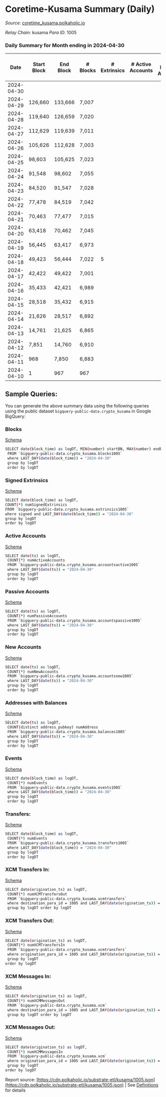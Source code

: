# Coretime-Kusama Summary (Daily)

_Source_: [coretime_kusama.polkaholic.io](https://coretime_kusama.polkaholic.io)

*Relay Chain*: kusama
*Para ID*: 1005



### Daily Summary for Month ending in 2024-04-30


| Date    | Start Block | End Block | # Blocks | # Extrinsics | # Active Accounts | # Passive Accounts | # New Accounts | # Addresses | # Events  | # Transfers ($USD) | # XCM Transfers In ($USD) | # XCM Transfers Out ($USD) | # XCM In | # XCM Out | Issues |
|---------|-------------|-----------|----------|--------------|-------------------|--------------------|----------------|-------------|-----------|--------------------|---------------------------|----------------------------|----------|-----------|--------|
| 2024-04-30 |  |  |  |  |  |  |  |  |  |   |   |   |  |  |  |
| 2024-04-29 | 126,660 | 133,666 | 7,007 |  |  |  |  | 14 | 14,197 |   |   |   |  |  |  |
| 2024-04-28 | 119,640 | 126,659 | 7,020 |  |  |  |  | 14 | 14,223 |   |   |   |  |  |  |
| 2024-04-27 | 112,629 | 119,639 | 7,011 |  |  |  |  | 14 | 14,205 |   |   |   |  |  |  |
| 2024-04-26 | 105,626 | 112,628 | 7,003 |  |  |  |  | 14 | 14,189 |   |   |   |  |  |  |
| 2024-04-25 | 98,603 | 105,625 | 7,023 |  |  |  |  | 14 | 14,230 |   |   |   |  |  |  |
| 2024-04-24 | 91,548 | 98,602 | 7,055 |  |  |  |  | 14 | 14,293 |   |   |   |  |  |  |
| 2024-04-23 | 84,520 | 91,547 | 7,028 |  |  |  |  | 14 | 14,358 | 27  |   |   |  |  |  |
| 2024-04-22 | 77,478 | 84,519 | 7,042 |  |  |  |  | 13 | 14,275 |   |   |   |  |  |  |
| 2024-04-21 | 70,463 | 77,477 | 7,015 |  |  |  |  | 13 | 14,213 |   |   |   |  |  |  |
| 2024-04-20 | 63,418 | 70,462 | 7,045 |  |  |  |  | 13 | 14,274 |   |   |   |  |  |  |
| 2024-04-19 | 56,445 | 63,417 | 6,973 |  |  |  |  | 13 | 14,129 |   |   |   |  |  |  |
| 2024-04-18 | 49,423 | 56,444 | 7,022 | 5 |  |  |  | 13 | 14,386 | 162  |   |   |  |  |  |
| 2024-04-17 | 42,422 | 49,422 | 7,001 |  |  |  |  |  | 14,006 |   |   |   |  |  |  |
| 2024-04-16 | 35,433 | 42,421 | 6,989 |  |  |  |  |  | 13,982 |   |   |   |  |  |  |
| 2024-04-15 | 28,518 | 35,432 | 6,915 |  |  |  |  |  | 13,834 |   |   |   |  |  |  |
| 2024-04-14 | 21,626 | 28,517 | 6,892 |  |  |  |  |  | 13,787 |   |   |   |  |  |  |
| 2024-04-13 | 14,761 | 21,625 | 6,865 |  |  |  |  |  | 13,734 |   |   |   |  |  |  |
| 2024-04-12 | 7,851 | 14,760 | 6,910 |  |  |  |  |  | 13,824 |   |   |   |  |  |  |
| 2024-04-11 | 968 | 7,850 | 6,883 |  |  |  |  |  | 13,770 |   |   |   |  |  |  |
| 2024-04-10 | 1 | 967 | 967 |  |  |  |  |  | 1,934 |   |   |   |  |  |  |

## Sample Queries:
You can generate the above summary data using the following queries using the public dataset `bigquery-public-data.crypto_kusama` in Google BigQuery:


### Blocks 

[Schema](https://github.com/colorfulnotion/substrate-etl/blob/main/schema/blocks.json)

```bash
SELECT date(block_time) as logDT, MIN(number) startBN, MAX(number) endBN, COUNT(*) numBlocks 
 FROM `bigquery-public-data.crypto_kusama.blocks1005`  
 where LAST_DAY(date(block_time)) = "2024-04-30" 
 group by logDT 
 order by logDT
```

### Signed Extrinsics 

[Schema](https://github.com/colorfulnotion/substrate-etl/blob/main/schema/extrinsics.json)

```bash
SELECT date(block_time) as logDT, 
COUNT(*) numSignedExtrinsics 
FROM `bigquery-public-data.crypto_kusama.extrinsics1005`  
where signed and LAST_DAY(date(block_time)) = "2024-04-30" 
group by logDT 
order by logDT
```

### Active Accounts 

[Schema](https://github.com/colorfulnotion/substrate-etl/blob/main/schema/accountsactive.json)

```bash
SELECT date(ts) as logDT, 
 COUNT(*) numActiveAccounts 
 FROM `bigquery-public-data.crypto_kusama.accountsactive1005` 
 where LAST_DAY(date(ts)) = "2024-04-30" 
 group by logDT 
 order by logDT
```

### Passive Accounts 

[Schema](https://github.com/colorfulnotion/substrate-etl/blob/main/schema/accountspassive.json)

```bash
SELECT date(ts) as logDT, 
 COUNT(*) numPassiveAccounts 
 FROM `bigquery-public-data.crypto_kusama.accountspassive1005` 
 where LAST_DAY(date(ts)) = "2024-04-30" 
 group by logDT 
 order by logDT
```

### New Accounts 

[Schema](https://github.com/colorfulnotion/substrate-etl/blob/main/schema/accountsnew.json)

```bash
SELECT date(ts) as logDT, 
 COUNT(*) numNewAccounts 
 FROM `bigquery-public-data.crypto_kusama.accountsnew1005` 
 where LAST_DAY(date(ts)) = "2024-04-30" 
 group by logDT
 order by logDT
```

### Addresses with Balances 

[Schema](https://github.com/colorfulnotion/substrate-etl/blob/main/schema/balances.json)

```bash
SELECT date(ts) as logDT,
 COUNT(distinct address_pubkey) numAddress 
 FROM `bigquery-public-data.crypto_kusama.balances1005` 
 where LAST_DAY(date(ts)) = "2024-04-30" 
 group by logDT 
 order by logDT
```

### Events 

[Schema](https://github.com/colorfulnotion/substrate-etl/blob/main/schema/events.json)

```bash
SELECT date(block_time) as logDT, 
 COUNT(*) numEvents 
 FROM `bigquery-public-data.crypto_kusama.events1005` 
 where LAST_DAY(date(block_time)) = "2024-04-30" 
 group by logDT 
 order by logDT
```

### Transfers:

[Schema](https://github.com/colorfulnotion/substrate-etl/blob/main/schema/transfers.json)

```bash
SELECT date(block_time) as logDT, 
 COUNT(*) numEvents 
 FROM `bigquery-public-data.crypto_kusama.transfers1005` 
 where LAST_DAY(date(block_time)) = "2024-04-30" 
 group by logDT 
 order by logDT
```

### XCM Transfers In: 

[Schema](https://github.com/colorfulnotion/substrate-etl/blob/main/schema/xcmtransfers.json)

```bash
SELECT date(origination_ts) as logDT, 
 COUNT(*) numXCMTransfersOut 
 FROM `bigquery-public-data.crypto_kusama.xcmtransfers` 
 where destination_para_id = 1005 and LAST_DAY(date(origination_ts)) = "2024-04-30" 
 group by logDT order by logDT
```

### XCM Transfers Out: 

[Schema](https://github.com/colorfulnotion/substrate-etl/blob/main/schema/xcmtransfers.json)

```bash
SELECT date(origination_ts) as logDT, 
 COUNT(*) numXCMTransfersIn 
 FROM `bigquery-public-data.crypto_kusama.xcmtransfers` 
 where origination_para_id = 1005 and LAST_DAY(date(origination_ts)) = "2024-04-30" 
 group by logDT 
order by logDT
```

### XCM Messages In: 

[Schema](https://github.com/colorfulnotion/substrate-etl/blob/main/schema/xcm.json)

```bash
SELECT date(origination_ts) as logDT, 
 COUNT(*) numXCMMessagesOut 
 FROM `bigquery-public-data.crypto_kusama.xcm` 
 where destination_para_id = 1005 and LAST_DAY(date(origination_ts)) = "2024-04-30" 
 group by logDT order by logDT
```

### XCM Messages Out: 

[Schema](https://github.com/colorfulnotion/substrate-etl/blob/main/schema/xcm.json)

```bash
SELECT date(origination_ts) as logDT, 
 COUNT(*) numXCMMessagesIn 
 FROM `bigquery-public-data.crypto_kusama.xcm` 
 where origination_para_id = 1005 and LAST_DAY(date(origination_ts)) = "2024-04-30" 
 group by logDT 
order by logDT
```


Report source: [https://cdn.polkaholic.io/substrate-etl/kusama/1005.json](https://cdn.polkaholic.io/substrate-etl/kusama/1005.json) | See [Definitions](/DEFINITIONS.md) for details
